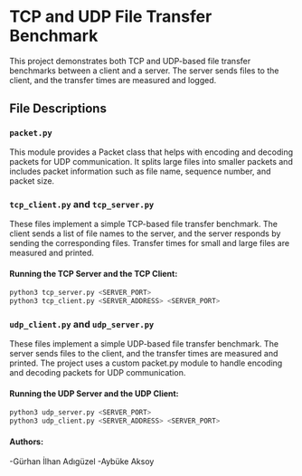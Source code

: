 # TCP and UDP File Transfer Benchmark

This project demonstrates both TCP and UDP-based file transfer benchmarks between a client and a server. The server sends files to the client, and the transfer times are measured and logged.

## File Descriptions

### `packet.py`

This module provides a Packet class that helps with encoding and decoding packets for UDP communication. It splits large files into smaller packets and includes packet information such as file name, sequence number, and packet size.

### `tcp_client.py` and `tcp_server.py`

These files implement a simple TCP-based file transfer benchmark. The client sends a list of file names to the server, and the server responds by sending the corresponding files. Transfer times for small and large files are measured and printed.

#### Running the TCP Server and the TCP Client:

```bash
python3 tcp_server.py <SERVER_PORT>
python3 tcp_client.py <SERVER_ADDRESS> <SERVER_PORT>
```

### `udp_client.py`  and `udp_server.py`

These files implement a simple UDP-based file transfer benchmark. The server sends files to the client, and the transfer times are measured and printed. The project uses a custom packet.py module to handle encoding and decoding packets for UDP communication.

#### Running the UDP Server and the UDP Client:

```bash
python3 udp_server.py <SERVER_PORT>
python3 udp_client.py <SERVER_ADDRESS> <SERVER_PORT>
```

#### Authors:
-Gürhan İlhan Adıgüzel
-Aybüke Aksoy
